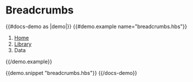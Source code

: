 # Breadcrumbs


{{#docs-demo as |demo|}}
  {{#demo.example name="breadcrumbs.hbs"}}
  <nav aria-label="breadcrumb">
    <ol class="breadcrumb">
      <li class="breadcrumb-item"><a href="#" data-text="Home">Home</a></li>
      <li class="breadcrumb-item"><a href="#" data-text="Library">Library</a></li>
      <li class="breadcrumb-item active" aria-current="page">Data</li>
    </ol>
  </nav>
  {{/demo.example}}

  {{demo.snippet "breadcrumbs.hbs"}}
{{/docs-demo}}

